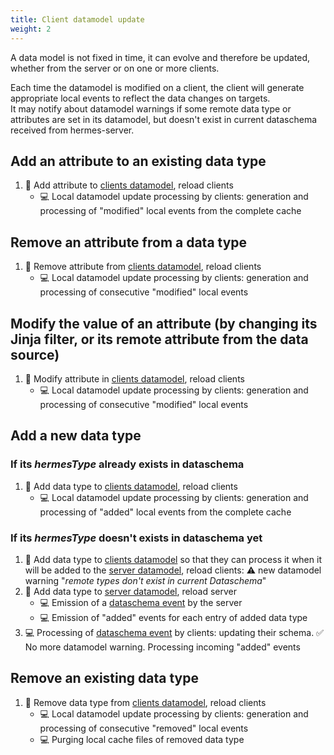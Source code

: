 ```yaml
---
title: Client datamodel update
weight: 2
---
```


A data model is not fixed in time, it can evolve and therefore be updated, whether from the server or on one or more clients.

Each time the datamodel is modified on a client, the client will generate appropriate local events to reflect the data changes on targets.  
It may notify about datamodel warnings if some remote data type or attributes are set in its datamodel, but doesn't exist in current dataschema received from hermes-server.

## Add an attribute to an existing data type

1. 👱 Add attribute to [clients datamodel](../../hermes/key-concepts/#client-datamodel), reload clients
    - 💻 Local datamodel update processing by clients: generation and processing of "modified" local events from the complete cache

## Remove an attribute from a data type

1. 👱 Remove attribute from [clients datamodel](../../hermes/key-concepts/#client-datamodel), reload clients
    - 💻 Local datamodel update processing by clients: generation and processing of consecutive "modified" local events

## Modify the value of an attribute (by changing its Jinja filter, or its remote attribute from the data source)

1. 👱 Modify attribute in [clients datamodel](../../hermes/key-concepts/#client-datamodel), reload clients
    - 💻 Local datamodel update processing by clients: generation and processing of consecutive "modified" local events

## Add a new data type

### If its *hermesType* already exists in dataschema

1. 👱 Add data type to [clients datamodel](../../hermes/key-concepts/#client-datamodel), reload clients
    - 💻 Local datamodel update processing by clients: generation and processing of "added" local events from the complete cache

### If its *hermesType* doesn't exists in dataschema yet

1. 👱 Add data type to [clients datamodel](../../hermes/key-concepts/#client-datamodel) so that they can process it when it will be added to the [server datamodel](../../hermes/key-concepts/#server-datamodel), reload clients: ⚠️ new datamodel warning "*remote types don't exist in current Dataschema*"
2. 👱 Add data type to [server datamodel](../../hermes/key-concepts/#server-datamodel), reload server
    - 💻 Emission of a [dataschema event](../../hermes/how-it-works/hermes-server/events-emitted/) by the server
    - 💻 Emission of "added" events for each entry of added data type
3. 💻 Processing of [dataschema event](../../hermes/how-it-works/hermes-server/events-emitted/) by clients: updating their schema. ✅ No more datamodel warning. Processing incoming "added" events

## Remove an existing data type

1. 👱 Remove data type from [clients datamodel](../../hermes/key-concepts/#client-datamodel), reload clients
    - 💻 Local datamodel update processing by clients: generation and processing of consecutive "removed" local events
    - 💻 Purging local cache files of removed data type

